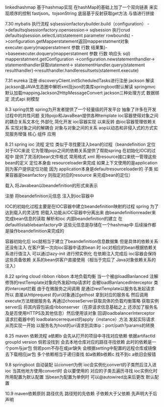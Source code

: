 linkedhashmap 基于hashmap实现 在hashMap的基础上加了一个双向链表 来实现顺序的控制
fastjson。tojsonString 底层基于反射获取get方法 与值进行拼接

7.30
mybatis 执行流程
sqlsessionfactorybuilder.build（configuration） ->defaultsqlsessionfactory.opensession->
sqlsession 执行crud
defaultsqlsession.selectList(statement parameter rowbounds) ->configuration.getMapperstatement返回mapperstatment对象
executer.query(mapperstatment 参数 行数 结果集)->baseexecuter.doquery(mapperstatment 参数 行数 响应头 sql)
mapperstatment.getConfiguration ->configuration.newstatementhandler-> statementhandler获取statement->
statementHandler.query(statement resulthandler)->resulthandler.handleresultsets(statement.execute)

7.31
eureka 注册
discoveryClient.initScheduledTasks进行注册
jackson 解读
jackson是JAVA生态圈中解析xml及json的类库springboot默认解读 springmvc默认加载mappingJackson2HttpMessageConvert
jackson三种处理方式  数据绑定 流式api 树模型

8.3
spring优势
 spring为开发者提供了一个轻量级的开发平台 抽象了许多在开发过程中的共性问题 支持pojo和JavaBean提供各种template 
 ioc容器使得对象之间的耦合关系文本化 外部化 简化开发 
 ioc容器实现 以来反转 由ioc容器管理依赖关系 实现对象之间的解耦合 对象与对象之间的关系 
 aop以动态和非侵入式的方式实现服务增强
 核心
 组件 应用
 
8.21
 spring ioc 流程 
 定位 类似于寻找要注入bean的过程（beandefinition 定位 对于IOC来说 它为管理pojo之间的依赖关系提供了帮助spring
 在初始化IOC的过程中 提供了灵活的bean文件格式 常用格式 xml 用resource接口来统一管理这些bean的定义 定位本身由
 resourceloader来完成 如果上下文使用的是application 则为客户提供定位功能 因为 application本身是defaultresourceloader的
 子类 如果容器是beanfactory 则指定对应的resource 来完成bean的定位）
 
载入 将Javabean以beandefinition的形式来表示

注册 将beandefinition元信息 注入到ioc容器中

IOC的初始化过程主要是在IOC容器中建立beandefinition映射的过程 
spring 为了达到载入的灵活性 把载入功能从IOC容器中分离出来 由beandefinitionreader来完成bean信息的读取 解析和ioc
内部beandefinition的建立 在defaultlistablebeanfactory中 这些元信息是存储在一个hashmap中  后续操作都是操作beandefinition来完成的

容器初始化后 ioc就相当于建立了beandefinition信息数据集 但是具体的依赖关系还没有注入 在客户第一次向ioc容器中请求bean
时  ioc对相应的bean根据依赖关系进行值注入 可以通过lazy-init 进行预实例化 在依赖注入完成后 ioc容器会保持这些具备依赖
关系的bean供客户直接使用（相当于完后了 Java对象依赖关系的注入）

8.22
spring cloud ribbon
ribbon 本地负载均衡 当一个被@loadBanlanced 注解修饰的restTemplate对象向外发起http请求时 会被loadBanlancedInterceptor
类的intercept拦截 由于在微服务之间调用 是通过restTemplate以服务名发起请求 所以 直接从httprequest 的uri对象通过gethost
拿到对应的服务名 然后调用execute方法根据服务名 再通过chooseServer获取具体的负载均衡策略 获取实例server后
将其内容包装成ribbonserver（在原请求信息基础之上 还添加了服务名 及是否使用HTTPS及其他信息）然后使用该对象
回调loadbalancerInterceptor 请求拦截器中的 loadbalancerrequest的apply（instance）方法 发起实际请求 从而实现一开始
以服务名为host的uri请求到具体ip：port/path?params的转换

 
 8.25
maven 依赖流程
a依赖b 会先从打开的项目中寻找对应依赖 依据artifactId groupId version 倘若没找到 会去本地仓库对应的路径寻找依赖 
此时的依赖是一个pom与jar包 倘若pom不存在或jar缺失 会根据setting中配置的远程仓库或镜像去下载相应jar包 
多个依赖相当于递归查找 如a依赖b依赖c  找不到c a依旧会报错

9.8
springboot 自动装配 
以convert为例 ioc会实例化convert的子类然后注入进ioc 当其他地方使用convert时 会以要使用的 对应的子类去遍历寻找
ioc实例化时 所用配置为默认配置 当bean为配置为单例时 可以@autowired出来后更改 默认配置

10.9
maven依赖原则
路径优先  路径短的先依赖 子依赖大于父依赖 先声明大于后声明

 
 
 
 
 
 
















